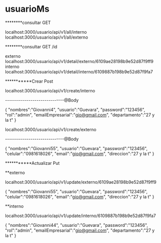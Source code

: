 # usuarioMs

********consultar GET

localhost:3000/usuario/api/v1/all/interno
localhost:3000/usuario/api/v1/all/externo

********consultar GET /id

externo
localhost:3000/usuario/api/v1/detail/externo/6109ae28198b9e52d87f9ff9
interno
localhost:3000/usuario/api/v1/detail/interno/6109887b198b9e52d87f9fa7

***********Crear Post

localhost:3000/usuario/api/v1/create/interno

------------------------------@Body

{
"nombres":"Giovanni4",
"usuario":"Guevara",
"password":"123456",
"rol":"admin",
"emailEmpresarial":"gio@gmail.com",
"departamento":"27 y la t"
}


localhost:3000/usuario/api/v1/create/externo

------------------------------@Body

{
"nombres":"Giovanni55",
"usuario":"Guevara",
"password":"123456",
"celular":"0981618026",
"email":"gio@gmail.com",
"direccion":"27 y la t"
}

***********Actualizar Put

**externo

localhost:3000/usuario/api/v1/update/externo/6109ae28198b9e52d87f9ff9

{
"nombres":"Giovanni55",
"usuario":"Guevara",
"password":"123456",
"celular":"0981618026",
"email":"gio@gmail.com",
"direccion":"27 y la t"
}

**interno

localhost:3000/usuario/api/v1/update/interno/6109887b198b9e52d87f9fa7

{
"nombres":"Giovanni44",
"usuario":"Guevara",
"password":"123456",
"rol":"admin",
"emailEmpresarial":"gio@gmail.com",
"departamento":"27 y la t"
}



